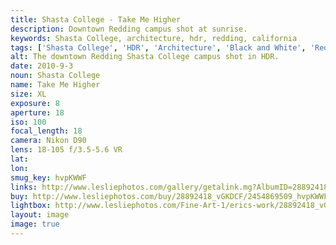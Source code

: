 ```yaml
---
title: Shasta College - Take Me Higher
description: Downtown Redding campus shot at sunrise.
keywords: Shasta College, architecture, hdr, redding, california
tags: ['Shasta College', 'HDR', 'Architecture', 'Black and White', 'Redding', 'California']
alt: The downtown Redding Shasta College campus shot in HDR.
date: 2010-9-3
noun: Shasta College
name: Take Me Higher
size: XL
exposure: 8
aperture: 18
iso: 100
focal_length: 18
camera: Nikon D90
lens: 18-105 f/3.5-5.6 VR
lat: 
lon: 
smug_key: hvpKWWF
links: http://www.lesliephotos.com/gallery/getalink.mg?AlbumID=28892418&AlbumKey=vGKDCF&ImageID=2454869509&ImageKey=hvpKWWF&how=forum&Page=1
buy: http://www.lesliephotos.com/buy/28892418_vGKDCF/2454869509_hvpKWWF/
lightbox: http://www.lesliephotos.com/Fine-Art-1/erics-work/28892418_vGKDCF#!i=2454869509&k=hvpKWWF&lb=1&s=A
layout: image
image: true
---
```

